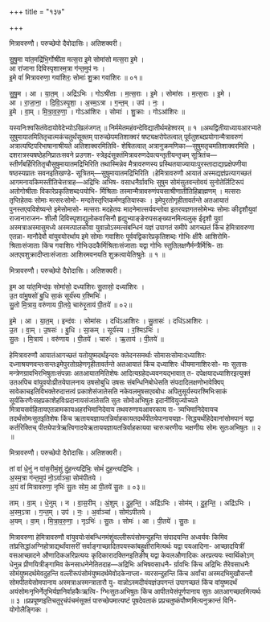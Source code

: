 +++
title = "१३७"

+++


मित्रावरुणौ। परुच्छेपो दैवोदासिः। अतिशक्वरी।

सु॒षु॒मा या॑त॒मद्रि॑भि॒र्गोश्री॑ता मत्स॒रा इ॒मे सोमा॑सो मत्स॒रा इ॒मे ।  
आ रा॑जाना दिविस्पृशास्म॒त्रा ग॑न्त॒मुप॑ नः ।  
इ॒मे वां॑ मित्रावरुणा॒ गवा॑शिरः॒ सोमाः॑ शु॒क्रा गवा॑शिरः ॥ ०१॥

सु॒षु॒म । आ । या॒त॒म् । अद्रि॑ऽभिः । गोऽश्री॑ताः । म॒त्स॒राः । इ॒मे । सोमा॑सः । म॒त्स॒राः । इ॒मे ।  
आ । रा॒जा॒ना॒ । दि॒वि॒ऽस्पृ॒शा॒ । अ॒स्म॒ऽत्रा । ग॒न्त॒म् । उप॑ । नः॒ ।  
इ॒मे । वा॒म् । मि॒त्रा॒व॒रु॒णा॒ । गोऽआ॑शिरः । सोमाः॑ । शु॒क्राः । गोऽआ॑शिरः ॥

यस्यनिःश्वसितंवेदायोवेदेभ्योऽखिलंजगत् ॥ निर्ममेतमहंवन्देविद्यातीर्थमहेश्वरम् ॥ १ ॥अथद्वितीयाध्यायआरभ्यते सुषुमायातमितितृचात्मकंचतुर्थंसूक्तम् पारुच्छेपमतिशाक्वरं षष्ट्यक्षरोपेतत्वात् पूर्वतुशब्दप्रयोगान्मैत्रावरुणं अत्रात्यष्टिपरिभाषानाश्रीयते अतिशाक्वरमितिवि- शेषितत्वात् अत्रानुक्रमणिका—सुषुमतृचमतिशाक्वरमिति । दशरात्रस्यषष्ठेहनिप्रातःसवने प्रउगश- स्त्रेइदंसूक्तंमित्रावरुणदेवत्यन्तृतीयन्तृचम् सूत्रितंच—स्तीर्णंबर्हिरितितृचौसुषुमायातमद्रिभिरिति तथास्मिन्नेव मैत्रावरुणस्य प्रस्थितयाज्यायाःपुरस्तादाद्याप्रक्षेपणीया षष्ठस्यप्रातः सवनइतिखण्डे- सूत्रितम्—सुषुमायातमद्रिभिरिति ।हेमित्रावरुणौ आयातं अस्मद्यज्ञंप्रत्यागच्छतं आगमनायकिमस्तीतिचेत्तत्राह—अद्रिभिः अभिष- वसाधनैर्ग्रावभिः सुषुम सोमंसुतवन्तोवयं सुनोतेर्लिटिरूपं अतोगोश्रीताः विकारेप्रकृतिशब्दःपयोभि- र्मिश्रिताः तस्मान्मैत्रावरुणंपयसाश्रीणातीतिहिब्राह्मणम् । मत्सराः तृप्तिहेतवः सोमाः मत्सरःसोमो- मन्दतेस्तृप्तिकर्मणइतियास्कः । इमेपुरतोगृहीतावर्तन्ते अतआयातं पुनस्तएवविशेष्यन्ते इमेसोमासो- मत्सराः मदहेतवः मादनेमात्सर्यवन्तोवा इतरयज्ञगतसोमेभ्यः सोमाः कीदृशौयुवां राजानाराजन- शीलौ दिविस्पृशाद्युलोकवासिनौ हृद्युभ्याङ्ङेरुपसङ्ख्यानमित्यलुक् ईदृशौ युवां अस्मत्राअस्मासुमध्ये अस्मत्पालकौवा युवान्नोऽस्मत्संबन्धिनं यज्ञं उपागतं समीपे आगच्छतं किंच हेमित्रावरुणा एतन्ना- मानौदेवौ वांयुवयोरर्थाय इमे सोमाः गवाशिरः पूर्ववद्विकारेप्रकृतिशब्दः गोभिः क्षीरैः आशिरोमि- श्रिताःसंजाताः किंच गवाशिरः गोभिःउदकैर्मिश्रिताःसंजाताः यद्वा गोभिः स्तुतिलक्षणैर्मन्त्रैर्मिश्रि- ताः अतएवशुक्रादीप्ताःसंजाताः आशिरमवनयति शुक्रत्वायेतिश्रुतेः ॥ १ ॥

मित्रावरुणौ। परुच्छेपो दैवोदासिः। अतिशक्वरी।

इ॒म आ या॑त॒मिन्द॑वः॒ सोमा॑सो॒ दध्या॑शिरः सु॒तासो॒ दध्या॑शिरः ।  
उ॒त वा॑मु॒षसो॑ बु॒धि सा॒कं सूर्य॑स्य र॒श्मिभिः॑ ।  
सु॒तो मि॒त्राय॒ वरु॑णाय पी॒तये॒ चारु॑रृ॒ताय॑ पी॒तये॑ ॥ ०२॥

इ॒मे । आ । या॒त॒म् । इन्द॑वः । सोमा॑सः । दधि॑ऽआशिरः । सु॒तासः॑ । दधि॑ऽआशिरः ।  
उ॒त । वा॒म् । उ॒षसः॑ । बु॒धि । सा॒कम् । सूर्य॑स्य । र॒श्मिऽभिः॑ ।  
सु॒तः । मि॒त्राय॑ । वरु॑णाय । पी॒तये॑ । चारुः॑ । ऋ॒ताय॑ । पी॒तये॑ ॥

हेमित्रावरुणौ आयातंआगच्छतं यतोयुष्मदर्थंइन्दवः क्लेदनसमर्थाः सोमासःसोमाःदध्याशिरः दध्नाश्रयणवन्तःसन्तःइमेपुरतोग्रहेणगृहीतावर्तन्ते अतआयातं किंच दध्याशिरः धीयमानाशिरःसो- माः सुतासः मन्त्रेणग्रावभिरभिषुताःसंपन्नाः अतआयातमितिशेषः आदित्यग्रहेदध्यवनयद्भावात् त- दपेक्षयादध्याशिरइत्युक्तं उतअपिच वांयुवयोःप्रीतयेपालनाय उषसोबुधि उषसः संबन्धिनिबोधेसति संपदादिलक्षणोभावेक्विप् सावेकाचइतिविभक्तेरुदात्तत्वं प्रकाशेसंजातेसति नकेवलमुषसएवबोधः अपितुसूर्यस्यरश्मिभिःसाकं सूर्यकिरणैःसहप्रकाशेहविःप्रदानायसंजातेसति सुतः सोमोअभिषुतः इदानींवियुज्योच्यते मित्रायसर्वहितायएतन्नामकायअहरभिमानिदेवाय तथवरुणायआवरकाय रा- त्र्यभिमानिदेवायच तदर्थंसोमःसुतइतिशेषः किंच ऋताययज्ञायतन्निर्वाहकायतदर्थंपीतयेपानाययज्ञ- सिद्ध्यर्थंहिदेवानांसोमपानं यद्वा कर्तरिक्तिच् पीतयेपात्रेऋत्विगादयेऋताययज्ञायतन्निर्वाहकायवा चारुःचरणीयः भक्षणीयः सोमः सुतःअभिषुतः ॥ २ ॥

मित्रावरुणौ। परुच्छेपो दैवोदासिः। अतिशक्वरी।

तां वां॑ धे॒नुं न वा॑स॒रीमं॒शुं दु॑ह॒न्त्यद्रि॑भिः॒ सोमं॑ दुह॒न्त्यद्रि॑भिः ।  
अ॒स्म॒त्रा ग॑न्त॒मुप॑ नो॒ऽर्वाञ्चा॒ सोम॑पीतये ।  
अ॒यं वां॑ मित्रावरुणा॒ नृभिः॑ सु॒तः सोम॒ आ पी॒तये॑ सु॒तः ॥ ०३॥

ताम् । वा॒म् । धे॒नुम् । न । वा॒स॒रीम् । अं॒शुम् । दु॒ह॒न्ति॒ । अद्रि॑ऽभिः । सोम॑म् । दु॒ह॒न्ति॒ । अद्रि॑ऽभिः ।  
अ॒स्म॒ऽत्रा । ग॒न्त॒म् । उप॑ । नः॒ । अ॒र्वाञ्चा॑ । सोम॑ऽपीतये ।  
अ॒यम् । वा॒म् । मि॒त्रा॒व॒रु॒णा॒ । नृऽभिः॑ । सु॒तः । सोमः॑ । आ । पी॒तये॑ । सु॒तः ॥

मित्रावरुणा हेमित्रावरुणौ वांयुवयोःसंबन्धिनमंशुंवल्लीरूपंसोमन्दुहन्ति संपादयन्ति अध्वर्यवः किमिव तांप्रसिद्धांअग्निहोत्राद्यर्थांवासरीं सर्वाङ्गाच्छादितपयस्कांबहुक्षीरामित्यर्थः यद्वा पयआदिना- आच्छादयित्रीं वसआच्छादने औणादिकअरिप्रत्ययः कृदिकारादक्तिनइतिङीष् यद्वा केवलऔणादिकः अरप्रत्ययः स्वार्थिकोऽण् धेनुन्न प्रीणयित्रीङ्गामिव केनसाधनेनेतितदाह—अद्रिभिः अभिषवसाधनै- र्ग्रावभिः किंच अद्रिभिः तैरेवसाधनैः सोमंयुष्मदर्थमेवदुहन्ति वल्लीरूपंसोमंयुष्मदर्थमेवोदकेनाप्ला- व्यरसन्दुहन्ति किंच अर्वांचा अस्मदभिमुखौसन्तौ सोमपीतयेसोमपानाय अस्मत्राअस्मन्त्रातारौ यु- वान्नोऽस्मदीयंयज्ञंउपगन्तं उपागच्छतं किंच वांयुष्मदर्थं अयंसोमःनृभिर्नेतृभिर्यज्ञनिर्वाहकैःऋत्वि- ग्भिःसुतःअभिषुतः किंच आपीतयेसंपूर्णपानाय सुतः अतआगच्छतमित्यर्थः ॥ ३ ॥प्रप्रपूष्णइतिचतुरृचंपंचमंसूक्तं पारुच्छेपमात्यष्टं पूषदेवताकं प्रप्रचतुष्कंपौष्णमित्यनुक्रान्तं विनि- योगोलैङ्गिकः ।